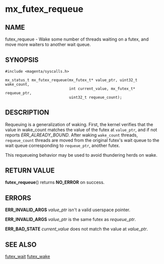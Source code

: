 # mx_futex_requeue

## NAME

futex_requeue - Wake some number of threads waiting on a futex, and
move more waiters to another wait queue.

## SYNOPSIS

```
#include <magenta/syscalls.h>

mx_status_t mx_futex_requeue(mx_futex_t* value_ptr, uint32_t wake_count,
                             int current_value, mx_futex_t* requeue_ptr,
                             uint32_t requeue_count);
```

## DESCRIPTION

Requeuing is a generalization of waking. First, the kernel verifies
that the value in wake_count matches the value of the futex at
`value_ptr`, and if not reports *ERR_ALREADY_BOUND*. After waking `wake_count`
threads, `requeue_count` threads are moved from the original futex's
wait queue to the wait queue corresponding to `requeue_ptr`, another
futex.

This requeueing behavior may be used to avoid thundering herds on wake.

## RETURN VALUE

**futex_requeue**() returns **NO_ERROR** on success.

## ERRORS

**ERR_INVALID_ARGS**  *value_ptr* isn't a valid userspace pointer.

**ERR_INVALID_ARGS**  *value_ptr* is the same futex as *requeue_ptr*.

**ERR_BAD_STATE**  *current_value* does not match the value at *value_ptr*.

## SEE ALSO

[futex_wait](futex_wait.md)
[futex_wake](futex_wake.md)

